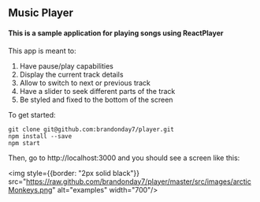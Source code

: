 ## Music Player

#### This is a sample application for playing songs using ReactPlayer

This app is meant to:

1. Have pause/play capabilities
2. Display the current track details
3. Allow to switch to next or previous track
4. Have a slider to seek different parts of the track
5. Be styled and fixed to the bottom of the screen

To get started:

```
git clone git@github.com:brandonday7/player.git
npm install --save
npm start
```

Then, go to http://localhost:3000 and you should see a screen like this:

<img style={{border: "2px solid black"}} src="https://raw.github.com/brandonday7/player/master/src/images/arcticMonkeys.png" alt="examples" width="700"/>
